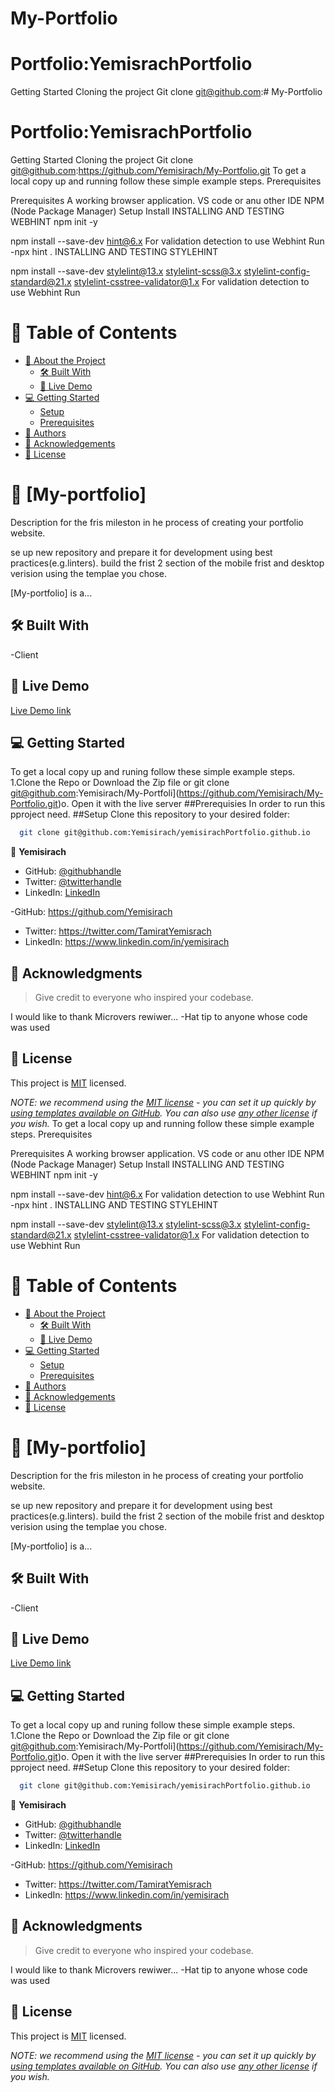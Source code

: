 # My-Portfolio
<a name="readme-top"></a>

# Portfolio:YemisrachPortfolio

Getting Started
Cloning the project
Git clone git@github.com:# My-Portfolio
<a name="readme-top"></a>

# Portfolio:YemisrachPortfolio

Getting Started
Cloning the project
Git clone git@github.com:https://github.com/Yemisirach/My-Portfolio.git
To get a local copy up and running follow these simple example steps.
Prerequisites

Prerequisites A working browser application. VS code or anu other IDE NPM (Node Package Manager) Setup Install INSTALLING AND TESTING WEBHINT
npm init -y

npm install --save-dev hint@6.x For validation detection to use Webhint Run -npx hint . INSTALLING AND TESTING STYLEHINT

npm install --save-dev stylelint@13.x stylelint-scss@3.x stylelint-config-standard@21.x stylelint-csstree-validator@1.x For validation detection to use Webhint Run

# 📗 Table of Contents

- [📖 About the Project](#about-project)
  - [🛠 Built With](#built-with)
  - [🚀 Live Demo](#live-demo)
- [💻 Getting Started](#getting-started)
  - [Setup](#setup)
  - [Prerequisites](#prerequisites)
- [👥 Authors](#authors)
- [🙏 Acknowledgements](#acknowledgements)
- [📝 License](#license)

<!-- PROJECT DESCRIPTION -->

# 📖 [My-portfolio] <a name="about-project"></a>

Description for the fris mileston in he process of creating your portfolio website.

se up new repository and prepare it for development using best practices(e.g.linters). build the frist 2 section of the mobile frist and desktop verision using the templae you chose.

[My-portfolio] is a...

## 🛠 Built With <a name="built-with"></a>

-Client

## 🚀 Live Demo

<a href="https://yemisirach.github.io/My-Portfolio/">Live Demo link</a>

<!-- GETTING STARTED -->

## 💻 Getting Started <a name="getting-started"></a>

To get a local copy up and runing follow these simple example steps.
1.Clone the Repo or Download the Zip file or git clone git@github.com:Yemisirach/My-Portfoli](https://github.com/Yemisirach/My-Portfolio.git)o.
Open it with the live server
##Prerequisies
In order to run this pproject need.
##Setup
Clone this repository to your desired folder:

```sh
  git clone git@github.com:Yemisirach/yemisirachPortfolio.github.io
```

👤 **Yemisirach**

- GitHub: [@githubhandle](https://github.com/githubhandle)
- Twitter: [@twitterhandle](https://twitter.com/twitterhandle)
- LinkedIn: [LinkedIn](https://linkedin.com/in/linkedinhandle)

-GitHub: https://github.com/Yemisirach

- Twitter: https://twitter.com/TamiratYemisrach
- LinkedIn: https://www.linkedin.com/in/yemisirach

<!-- ACKNOWLEDGEMENTS -->

## 🙏 Acknowledgments <a name="acknowledgements"></a>

> Give credit to everyone who inspired your codebase.

I would like to thank Microvers rewiwer...
-Hat tip to anyone whose code was used

<!-- LICENSE -->

## 📝 License <a name="license"></a>

This project is [MIT](./LICENSE) licensed.

_NOTE: we recommend using the [MIT license](https://choosealicense.com/licenses/mit/) - you can set it up quickly by [using templates available on GitHub](https://docs.github.com/en/communities/setting-up-your-project-for-healthy-contributions/adding-a-license-to-a-repository). You can also use [any other license](https://choosealicense.com/licenses/) if you wish._
To get a local copy up and running follow these simple example steps.
Prerequisites

Prerequisites A working browser application. VS code or anu other IDE NPM (Node Package Manager) Setup Install INSTALLING AND TESTING WEBHINT
npm init -y

npm install --save-dev hint@6.x For validation detection to use Webhint Run -npx hint . INSTALLING AND TESTING STYLEHINT

npm install --save-dev stylelint@13.x stylelint-scss@3.x stylelint-config-standard@21.x stylelint-csstree-validator@1.x For validation detection to use Webhint Run

# 📗 Table of Contents

- [📖 About the Project](#about-project)
  - [🛠 Built With](#built-with)
  - [🚀 Live Demo](#live-demo)
- [💻 Getting Started](#getting-started)
  - [Setup](#setup)
  - [Prerequisites](#prerequisites)
- [👥 Authors](#authors)
- [🙏 Acknowledgements](#acknowledgements)
- [📝 License](#license)

<!-- PROJECT DESCRIPTION -->

# 📖 [My-portfolio] <a name="about-project"></a>

Description for the fris mileston in he process of creating your portfolio website.

se up new repository and prepare it for development using best practices(e.g.linters). build the frist 2 section of the mobile frist and desktop verision using the templae you chose.

[My-portfolio] is a...

## 🛠 Built With <a name="built-with"></a>

-Client

## 🚀 Live Demo

<a href="https://yemisirach.github.io/My-Portfolio/">Live Demo link</a>

<!-- GETTING STARTED -->

## 💻 Getting Started <a name="getting-started"></a>

To get a local copy up and runing follow these simple example steps.
1.Clone the Repo or Download the Zip file or git clone git@github.com:Yemisirach/My-Portfoli](https://github.com/Yemisirach/My-Portfolio.git)o.
Open it with the live server
##Prerequisies
In order to run this pproject need.
##Setup
Clone this repository to your desired folder:

```sh
  git clone git@github.com:Yemisirach/yemisirachPortfolio.github.io
```

👤 **Yemisirach**

- GitHub: [@githubhandle](https://github.com/githubhandle)
- Twitter: [@twitterhandle](https://twitter.com/twitterhandle)
- LinkedIn: [LinkedIn](https://linkedin.com/in/linkedinhandle)

-GitHub: https://github.com/Yemisirach

- Twitter: https://twitter.com/TamiratYemisrach
- LinkedIn: https://www.linkedin.com/in/yemisirach

<!-- ACKNOWLEDGEMENTS -->

## 🙏 Acknowledgments <a name="acknowledgements"></a>

> Give credit to everyone who inspired your codebase.

I would like to thank Microvers rewiwer...
-Hat tip to anyone whose code was used

<!-- LICENSE -->

## 📝 License <a name="license"></a>

This project is [MIT](./LICENSE) licensed.

_NOTE: we recommend using the [MIT license](https://choosealicense.com/licenses/mit/) - you can set it up quickly by [using templates available on GitHub](https://docs.github.com/en/communities/setting-up-your-project-for-healthy-contributions/adding-a-license-to-a-repository). You can also use [any other license](https://choosealicense.com/licenses/) if you wish._
